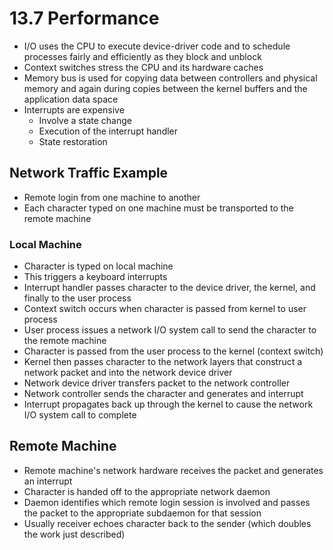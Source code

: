 # 13.7 Performance

* I/O uses the CPU to execute device-driver code and to schedule processes fairly and efficiently as they block and unblock
* Context switches stress the CPU and its hardware caches
* Memory bus is used for copying data between controllers and physical memory and again during copies between the kernel buffers and the application data space
* Interrupts are expensive
  * Involve a state change
  * Execution of the interrupt handler
  * State restoration

## Network Traffic Example

* Remote login from one machine to another
* Each character typed on one machine must be transported to the remote machine

### Local Machine

* Character is typed on local machine
* This triggers a keyboard interrupts
* Interrupt handler passes character to the device driver, the kernel, and finally to the user process
 * Context switch occurs when character is passed from kernel to user process
* User process issues a network I/O system call to send the character to the remote machine
* Character is passed from the user process to the kernel (context switch)
* Kernel then passes character to the network layers that construct a network packet and into the network device driver
* Network device driver transfers packet to the network controller
* Network controller sends the character and generates and interrupt
* Interrupt propagates back up through the kernel to cause the network I/O system call to complete

## Remote Machine

* Remote machine's network hardware receives the packet and generates an interrupt
* Character is handed off to the appropriate network daemon
* Daemon identifies which remote login session is involved and passes the packet to the appropriate subdaemon for that session
* Usually receiver echoes character back to the sender (which doubles the work just described)
